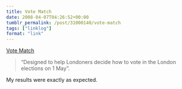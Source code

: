 ```yaml
---
title: Vote Match
date: 2008-04-07T04:26:52+00:00
tumblr_permalink: /post/31000140/vote-match
tags: ["linklog"]
format: "link"
---
```


[Vote Match][1]

> &ldquo;Designed to help Londoners decide how to vote in the London elections on 1 May&rdquo;.

My results were exactly as expected.

[1]: http://www.votematch.co.uk/
